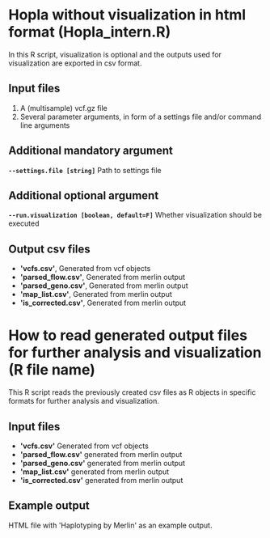 # Hopla without visualization in html format (Hopla_intern.R)

In this R script, visualization is optional and the outputs used for visualization are exported in csv format.

## Input files

1. A (multisample) vcf.gz file 
2. Several parameter arguments,  in form of a settings file and/or command line arguments

## Additional mandatory argument

**`--settings.file [string]`** Path to settings file

## Additional optional argument

**`--run.visualization [boolean, default=F]`** Whether visualization should be executed

## Output csv files

- **'vcfs.csv'**, Generated from vcf objects
- **'parsed_flow.csv'**, Generated from merlin output
- **'parsed_geno.csv'**, Generated from merlin output
- **'map_list.csv'**, Generated from merlin output
- **'is_corrected.csv'**, Generated from merlin output


# How to read generated output files for further analysis and visualization (R file name)

This R script reads the previously created csv files as R objects in specific formats for further analysis and visualization.

## Input files

- **'vcfs.csv'** Generated from vcf objects
- **'parsed_flow.csv'** generated from merlin output
- **'parsed_geno.csv'** generated from merlin output
- **'map_list.csv'** generated from merlin output
- **'is_corrected.csv'** generated from merlin output

## Example output

HTML file with 'Haplotyping by Merlin' as an example output.




